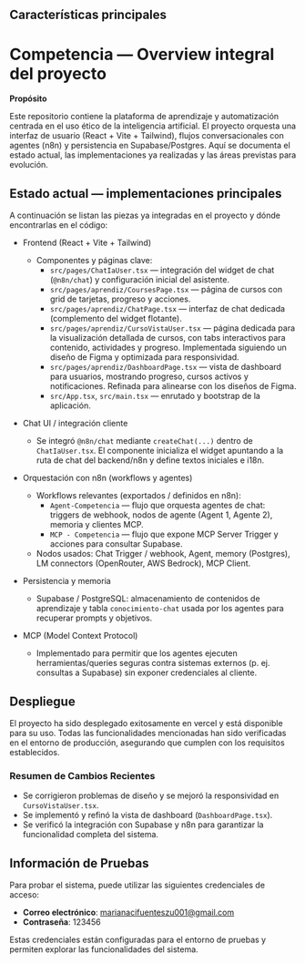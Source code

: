 ## Características principales

# Competencia — Overview integral del proyecto

**Propósito**

Este repositorio contiene la plataforma de aprendizaje y automatización centrada en el uso ético de la inteligencia artificial. El proyecto orquesta una interfaz de usuario (React + Vite + Tailwind), flujos conversacionales con agentes (n8n) y persistencia en Supabase/Postgres. Aquí se documenta el estado actual, las implementaciones ya realizadas y las áreas previstas para evolución.

## Estado actual — implementaciones principales

A continuación se listan las piezas ya integradas en el proyecto y dónde encontrarlas en el código:

- Frontend (React + Vite + Tailwind)

  - Componentes y páginas clave:
    - `src/pages/ChatIaUser.tsx` — integración del widget de chat (`@n8n/chat`) y configuración inicial del asistente.
    - `src/pages/aprendiz/CoursesPage.tsx` — página de cursos con grid de tarjetas, progreso y acciones.
    - `src/pages/aprendiz/ChatPage.tsx` — interfaz de chat dedicada (complemento del widget flotante).
    - `src/pages/aprendiz/CursoVistaUser.tsx` — página dedicada para la visualización detallada de cursos, con tabs interactivos para contenido, actividades y progreso. Implementada siguiendo un diseño de Figma y optimizada para responsividad.
    - `src/pages/aprendiz/DashboardPage.tsx` — vista de dashboard para usuarios, mostrando progreso, cursos activos y notificaciones. Refinada para alinearse con los diseños de Figma.
    - `src/App.tsx`, `src/main.tsx` — enrutado y bootstrap de la aplicación.

- Chat UI / integración cliente

  - Se integró `@n8n/chat` mediante `createChat(...)` dentro de `ChatIaUser.tsx`. El componente inicializa el widget apuntando a la ruta de chat del backend/n8n y define textos iniciales e i18n.

- Orquestación con n8n (workflows y agentes)

  - Workflows relevantes (exportados / definidos en n8n):
    - `Agent-Competencia` — flujo que orquesta agentes de chat: triggers de webhook, nodos de agente (Agent 1, Agente 2), memoria y clientes MCP.
    - `MCP - Competencia` — flujo que expone MCP Server Trigger y acciones para consultar Supabase.
  - Nodos usados: Chat Trigger / webhook, Agent, memory (Postgres), LM connectors (OpenRouter, AWS Bedrock), MCP Client.

- Persistencia y memoria

  - Supabase / PostgreSQL: almacenamiento de contenidos de aprendizaje y tabla `conocimiento-chat` usada por los agentes para recuperar prompts y objetivos.

- MCP (Model Context Protocol)
  - Implementado para permitir que los agentes ejecuten herramientas/queries seguras contra sistemas externos (p. ej. consultas a Supabase) sin exponer credenciales al cliente.

## Despliegue

El proyecto ha sido desplegado exitosamente en vercel y está disponible para su uso. Todas las funcionalidades mencionadas han sido verificadas en el entorno de producción, asegurando que cumplen con los requisitos establecidos.

### Resumen de Cambios Recientes

- Se corrigieron problemas de diseño y se mejoró la responsividad en `CursoVistaUser.tsx`.
- Se implementó y refinó la vista de dashboard (`DashboardPage.tsx`).
- Se verificó la integración con Supabase y n8n para garantizar la funcionalidad completa del sistema.

## Información de Pruebas

Para probar el sistema, puede utilizar las siguientes credenciales de acceso:

- **Correo electrónico**: marianacifuenteszu001@gmail.com
- **Contraseña**: 123456

Estas credenciales están configuradas para el entorno de pruebas y permiten explorar las funcionalidades del sistema.
